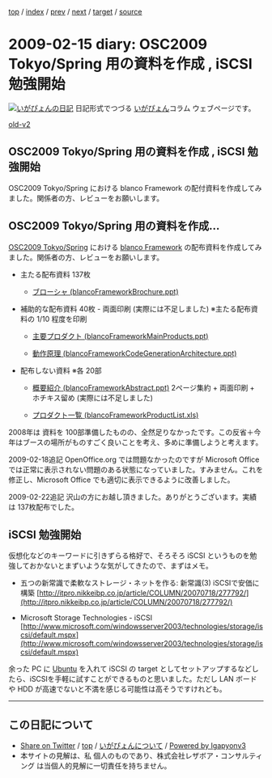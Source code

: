 [top](../index.html) 
 / [index](index.html) 
 / [prev](ig090214.html) 
 / [next](ig090218.html) 
 / [target](http://www.igapyon.jp/igapyon/diary/2009/ig090215.html) 
 / [source](https://github.com/igapyon/diary/blob/master/2009/ig090215.src.md) 

2009-02-15 diary: OSC2009 Tokyo/Spring 用の資料を作成 , iSCSI 勉強開始
=====================================================================================================
[![いがぴょんの日記](http://www.igapyon.jp/igapyon/diary/images/iga200306s.jpg "いがぴょん")](http://www.igapyon.jp/igapyon/diary/memo/memoigapyon.html) 日記形式でつづる [いがぴょん](http://www.igapyon.jp/igapyon/diary/memo/memoigapyon.html)コラム ウェブページです。

[old-v2](ig090215-orig.html)

## OSC2009 Tokyo/Spring 用の資料を作成 , iSCSI 勉強開始

OSC2009 Tokyo/Spring における blanco Framework の配付資料を作成してみました。関係者の方、レビューをお願いします。


## OSC2009 Tokyo/Spring 用の資料を作成…

[OSC2009 Tokyo/Spring](http://www.ospn.jp/osc2009-spring/) における [blanco Framework](http://www.igapyon.jp/blanco/blanco.ja.html) の配布資料を作成してみました。関係者の方、レビューをお願いします。

* 主たる配布資料
  137枚
  
  * [ブローシャ (blancoFrameworkBrochure.ppt)](http://svn.sourceforge.jp/view/blancoMisc/trunk/doc/blancoFrameworkBrochure.ppt?view=co&root=blancofw)
  

  
* 補助的な配布資料
  40枚 - 両面印刷 (実際には不足しました)
  ※主たる配布資料の 1/10 程度を印刷
  
  * [主要プロダクト (blancoFrameworkMainProducts.ppt)](http://svn.sourceforge.jp/view/blancoMisc/trunk/doc/blancoFrameworkMainProducts.ppt?view=co&root=blancofw)
    
  * [動作原理 (blancoFrameworkCodeGenerationArchitecture.ppt)](http://svn.sourceforge.jp/view/blancoMisc/trunk/doc/blancoFrameworkCodeGenerationArchitecture.ppt?view=co&root=blancofw)
  

  
* 配布しない資料
  ※各 20部
  
  * [概要紹介 (blancoFrameworkAbstract.ppt)](http://svn.sourceforge.jp/view/blancoMisc/trunk/doc/blancoFrameworkAbstract.ppt?view=co&root=blancofw)
    2ページ集約 + 両面印刷 + ホチキス留め (実際には不足しました)
    
  * [プロダクト一覧 (blancoFrameworkProductList.xls)](http://svn.sourceforge.jp/view/blancoMisc/trunk/doc/blancoFrameworkProductList.xls?view=co&root=blancofw)
  

2008年は 資料を 100部準備したものの、全然足りなかったです。この反省＋今年はブースの場所がものすごく良いことを考え、多めに準備しようと考えます。

2009-02-18追記 OpenOffice.org では問題なかったのですが Microsoft Office では正常に表示されない問題のある状態になっていました。すみません。これを修正し、Microsoft
Office でも適切に表示できるように改善しました。

2009-02-22追記 沢山の方にお越し頂きました。ありがとうございます。実績は 137枚配布でした。

## iSCSI 勉強開始

仮想化などのキーワードに引きずらる格好で、そろそろ iSCSI というものを勉強しておかないとまずいような気がしてきたので、まずはメモ。

* 五つの新常識で柔軟なストレージ・ネットを作る: 新常識(3) iSCSIで安価に構築
  [http://itpro.nikkeibp.co.jp/article/COLUMN/20070718/277792/](http://itpro.nikkeibp.co.jp/article/COLUMN/20070718/277792/)
  
* Microsoft Storage Technologies - iSCSI
  [http://www.microsoft.com/windowsserver2003/technologies/storage/iscsi/default.mspx](http://www.microsoft.com/windowsserver2003/technologies/storage/iscsi/default.mspx)

余った PC に [Ubuntu](http://www.igapyon.jp/igapyon/diary/keyword/ubuntu.html) を入れて iSCSI の target としてセットアップするなどしたら、iSCSIを手軽に試すことができるものと思いました。ただし LAN ボードや HDD が高速でないと不満を感じる可能性は高そうですけれども。


----------------------------------------------------------------------------------------------------

## この日記について

* [Share on Twitter](https://twitter.com/intent/tweet?hashtags=igapyon%2Cdiary%2C%E3%81%84%E3%81%8C%E3%81%B4%E3%82%87%E3%82%93&text=OSC2009+Tokyo%2FSpring+%E7%94%A8%E3%81%AE%E8%B3%87%E6%96%99%E3%82%92%E4%BD%9C%E6%88%90+%2C+iSCSI+%E5%8B%89%E5%BC%B7%E9%96%8B%E5%A7%8B&url=http%3A%2F%2Fwww.igapyon.jp%2Figapyon%2Fdiary%2F2009%2Fig090215.html) / [top](../index.html) / [いがぴょんについて](http://www.igapyon.jp/igapyon/diary/memo/memoigapyon.html) / [Powered by Igapyonv3](https://github.com/igapyon/igapyonv3)
* 本サイトの見解は、私 個人のものであり、株式会社レザボア・コンサルティング は当個人的見解に一切責任を持ちません。 
